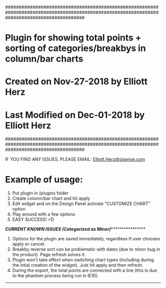 #############################################################################################################################################
#  	Plugin for showing total points + sorting of categories/breakbys in column/bar charts
#	Created on Nov-27-2018 by Elliott Herz
#	Last Modified on Dec-01-2018 by Elliott Herz
#############################################################################################################################################


IF YOU FIND ANY ISSUES, PLEASE EMAIL: Elliott.Herz@sisense.com


# Example of usage:
1) Put plugin in /plugins folder
2) Create column/bar chart and hit apply
3) Edit widget and on the Design Panel activate "CUSTOMIZE CHART" option
4) Play around with a few options
5) EASY SUCCESS! =D


*****************************************CURRENT KNOWN ISSUES (Categorized as Minor)*********************************************************
1) Options for the plugin are saved immediately, regardless if user chooses apply or cancel.
2) Breakby reverse sort can be problematic with dates (due to minor bug in the product). Page refresh solves it.
3) Plugin won't take effect when switching chart types (including during the intial creation of the widget). Just hit apply and then refresh.
4) During the export, the total points are connected with a line (this is due to the phantom process being run in IE10).
*********************************************************************************************************************************************